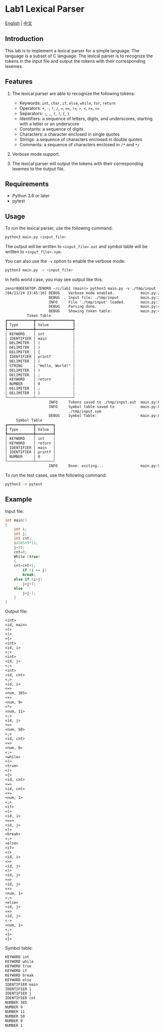 # Lab1 Lexical Parser

[English](./README.md) | [中文](./README-zhcn.md)

## Introduction

This lab is to implement a lexical parser for a simple language. The language is a subset of C language. The lexical parser is to recognize the tokens in the input file and output the tokens with their corresponding lexemes.

## Features

1. The lexical parser are able to recognize the following tokens:
   - Keywords: `int`, `char`, `if`, `else`, `while`, `for`, `return`
   - Operators: `+`, `-`, `*`, `/`, `=`, `==`, `!=`, `>`, `<`, `>=`, `<=`
   - Separators: `;`, `,`, `(`, `)`, `{`, `}`
   - Identifiers: a sequence of letters, digits, and underscores, starting with a letter or an underscore
   - Constants: a sequence of digits
    - Characters: a character enclosed in single quotes
    - Strings: a sequence of characters enclosed in double quotes
    - Comments: a sequence of characters enclosed in `/*` and `*/`

2. Verbose mode support.

3. The lexical parser will output the tokens with their corresponding lexemes to the output file.


## Requirements

- Python 3.6 or later
- pytest


## Usage

To run the lexical parser, use the following command:

```bash
python3 main.py <input_file>
```

The output will be written to `<input_file>.out` and symbol table will be written to `<input_file>.sym`.

You can also use the `-v` option to enable the verbose mode:

```bash
python3 main.py -v <input_file>
```

In hello world case, you may see output like this:

```txt
zenor0@DESKTOP-ZENOR0 ~/c/lab1 (main)> python3 main.py -v ./tmp/input
[04/11/24 23:45:16] DEBUG    Verbose mode enabled.            main.py:29
                    DEBUG    Input file: ./tmp/input          main.py:30
                    INFO     File './tmp/input' loaded.       main.py:35
                    DEBUG    Parsing done.                    main.py:46
                    DEBUG    Showing token table:             main.py:47
          Token Table           
┏━━━━━━━━━━━━┳━━━━━━━━━━━━━━━━━┓
┃ Type       ┃ Value           ┃
┡━━━━━━━━━━━━╇━━━━━━━━━━━━━━━━━┩
│ KEYWORD    │ int             │
│ IDENTIFIER │ main            │
│ DELIMITER  │ (               │
│ DELIMITER  │ )               │
│ DELIMITER  │ {               │
│ IDENTIFIER │ printf          │
│ DELIMITER  │ (               │
│ STRING     │ "Hello, World!" │
│ DELIMITER  │ )               │
│ DELIMITER  │ ;               │
│ KEYWORD    │ return          │
│ NUMBER     │ 0               │
│ DELIMITER  │ ;               │
│ DELIMITER  │ }               │
└────────────┴─────────────────┘
                    INFO     Tokens saved to ./tmp/input.out  main.py:61
                    INFO     Symbol table saved to            main.py:82
                             ./tmp/input.sym                            
                    DEBUG    Symbol Table:                    main.py:85
     Symbol Table      
┏━━━━━━━━━━━━┳━━━━━━━━┓
┃ Type       ┃ Value  ┃
┡━━━━━━━━━━━━╇━━━━━━━━┩
│ KEYWORD    │ int    │
│ KEYWORD    │ return │
│ IDENTIFIER │ main   │
│ IDENTIFIER │ printf │
│ NUMBER     │ 0      │
└────────────┴────────┘
                    INFO     Done. exiting...                 main.py:98
```
To run the test cases, use the following command:

```bash
python3 -m pytest
```

## Example

Input file:

```c
int main()
{
    int i;
    int j;
    int cnt;
    i=385+9*11;
    j=50;
    cnt=0;
    While (true)  
    {      
	cnt=cnt+1;
        if (i == j)
	    break;
	else if (i>j)
	    j=j+1;
	else
	    j=j-1;
    }
}
```

Output file:

```txt
<int>
<id, main>
<(>
<)>
<{>
<int>
<id, i>
<;>
<int>
<id, j>
<;>
<int>
<id, cnt>
<;>
<id, i>
<=>
<num, 385>
<+>
<num, 9>
<*>
<num, 11>
<;>
<id, j>
<=>
<num, 50>
<;>
<id, cnt>
<=>
<num, 0>
<;>
<while>
<(>
<true>
<)>
<{>
<id, cnt>
<=>
<id, cnt>
<+>
<num, 1>
<;>
<if>
<(>
<id, i>
<==>
<id, j>
<)>
<break>
<;>
<else>
<if>
<(>
<id, i>
<>>
<id, j>
<)>
<id, j>
<=>
<id, j>
<+>
<num, 1>
<;>
<else>
<id, j>
<=>
<id, j>
<->
<num, 1>
<;>
<}>
<}>

```

Symbol table:

```txt
KEYWORD int
KEYWORD while
KEYWORD true
KEYWORD if
KEYWORD break
KEYWORD else
IDENTIFIER main
IDENTIFIER i
IDENTIFIER j
IDENTIFIER cnt
NUMBER 385
NUMBER 9
NUMBER 11
NUMBER 50
NUMBER 0
NUMBER 1

```


